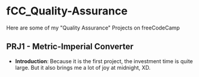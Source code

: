 # fCC_Quality-Assurance
Here are some of my "Quality Assurance" Projects on freeCodeCamp

## PRJ1 - Metric-Imperial Converter
- **Introduction**: Because it is the first project, the investment time is quite large. But it also brings me a lot of joy at midnight, XD.